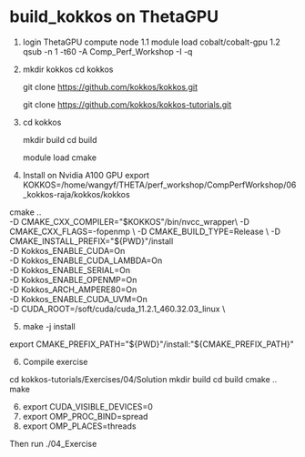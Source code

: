 # build_kokkos on ThetaGPU

1. login ThetaGPU compute node
  1.1 module load cobalt/cobalt-gpu
  1.2 qsub -n 1 -t60 -A Comp_Perf_Workshop -I -q
  
  
2.  mkdir kokkos
    cd kokkos

    git clone https://github.com/kokkos/kokkos.git
    
    git clone https://github.com/kokkos/kokkos-tutorials.git
    
   
   
3.  cd kokkos

    mkdir build
    cd build

    module load cmake
    
    
4. Install on Nvidia A100 GPU 
export KOKKOS=/home/wangyf/THETA/perf_workshop/CompPerfWorkshop/06_kokkos-raja/kokkos/kokkos

cmake .. \
    -D CMAKE_CXX_COMPILER="$KOKKOS"/bin/nvcc_wrapper\
    -D CMAKE_CXX_FLAGS=-fopenmp \
    -D CMAKE_BUILD_TYPE=Release \
    -D CMAKE_INSTALL_PREFIX="${PWD}"/install \
    -D Kokkos_ENABLE_CUDA=On \
    -D Kokkos_ENABLE_CUDA_LAMBDA=On \
    -D Kokkos_ENABLE_SERIAL=On \
    -D Kokkos_ENABLE_OPENMP=On \
    -D Kokkos_ARCH_AMPERE80=On \
    -D Kokkos_ENABLE_CUDA_UVM=On \
    -D CUDA_ROOT=/soft/cuda/cuda_11.2.1_460.32.03_linux \

5. make -j install

export CMAKE_PREFIX_PATH="${PWD}"/install:"${CMAKE_PREFIX_PATH}"

6. Compile exercise

cd kokkos-tutorials/Exercises/04/Solution
mkdir build
cd build
cmake ..
make

6. export CUDA_VISIBLE_DEVICES=0
7. export OMP_PROC_BIND=spread
8. export OMP_PLACES=threads

Then run
./04_Exercise
